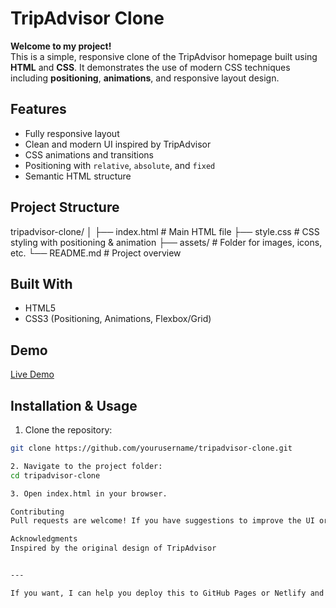 # TripAdvisor Clone

**Welcome to my project!**  
This is a simple, responsive clone of the TripAdvisor homepage built using **HTML** and **CSS**. It demonstrates the use of modern CSS techniques including **positioning**, **animations**, and responsive layout design.

## Features

- Fully responsive layout  
- Clean and modern UI inspired by TripAdvisor  
- CSS animations and transitions  
- Positioning with `relative`, `absolute`, and `fixed`  
- Semantic HTML structure  

## Project Structure

tripadvisor-clone/ │ ├── index.html # Main HTML file ├── style.css # CSS styling with positioning & animation ├── assets/ # Folder for images, icons, etc. └── README.md # Project overview


## Built With

- HTML5  
- CSS3 (Positioning, Animations, Flexbox/Grid)

## Demo

[Live Demo](https://your-live-site-link.com) <!-- Replace with your deployed site link -->

## Installation & Usage

1. Clone the repository:

```bash
git clone https://github.com/yourusername/tripadvisor-clone.git

2. Navigate to the project folder:
cd tripadvisor-clone

3. Open index.html in your browser.

Contributing
Pull requests are welcome! If you have suggestions to improve the UI or add new features, feel free to fork the repo and submit a PR.

Acknowledgments
Inspired by the original design of TripAdvisor


---

If you want, I can help you deploy this to GitHub Pages or Netlify and update the demo link too!

